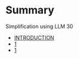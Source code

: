 # Summary
Simplification using LLM 30

- [INTRODUCTION](./README.md)
- [1](./1-2023-09-27-10_17.md)
- [1](./1-2023-09-27-10_29.md)
